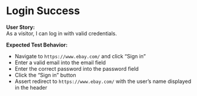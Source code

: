 # Login Success

**User Story:**  
As a visitor, I can log in with valid credentials.

**Expected Test Behavior:**  
- Navigate to `https://www.ebay.com/` and click “Sign in”  
- Enter a valid email into the email field  
- Enter the correct password into the password field  
- Click the “Sign in” button  
- Assert redirect to `https://www.ebay.com/` with the user’s name displayed in the header
